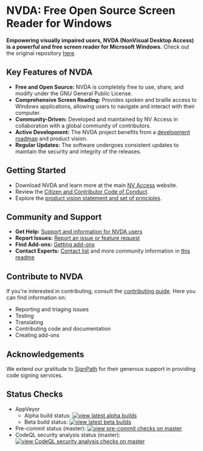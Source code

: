 # NVDA: Free Open Source Screen Reader for Windows

**Empowering visually impaired users, NVDA (NonVisual Desktop Access) is a powerful and free screen reader for Microsoft Windows.** Check out the original repository [here](https://github.com/nvaccess/nvda).

## Key Features of NVDA

*   **Free and Open Source:** NVDA is completely free to use, share, and modify under the GNU General Public License.
*   **Comprehensive Screen Reading:** Provides spoken and braille access to Windows applications, allowing users to navigate and interact with their computer.
*   **Community-Driven:** Developed and maintained by NV Access in collaboration with a global community of contributors.
*   **Active Development:** The NVDA project benefits from a [development roadmap](https://www.nvaccess.org/post/nvda-roadmap/) and product vision.
*   **Regular Updates:** The software undergoes consistent updates to maintain the security and integrity of the releases.

## Getting Started

*   Download NVDA and learn more at the main [NV Access](http://www.nvaccess.org/) website.
*   Review the [Citizen and Contributor Code of Conduct](CODE_OF_CONDUCT.md).
*   Explore the [product vision statement and set of principles](./projectDocs/product_vision.md).

## Community and Support

*   **Get Help:** [Support and information for NVDA users](https://www.nvaccess.org/get-help/)
*   **Report Issues:** [Report an issue or feature request](./projectDocs/issues/readme.md)
*   **Find Add-ons:** [Getting add-ons](https://download.nvaccess.org/documentation/userGuide.html#AddonsManager)
*   **Contact Experts:** [Contact list](./projectDocs/community/expertsList.md) and more community information in [this readme](./projectDocs/community/readme.md)

## Contribute to NVDA

If you're interested in contributing, consult the [contributing guide](./.github/CONTRIBUTING.md).
Here you can find information on:
*   Reporting and triaging issues
*   Testing
*   Translating
*   Contributing code and documentation
*   Creating add-ons

## Acknowledgements

We extend our gratitude to [SignPath](https://www.signpath.io/) for their generous support in providing code signing services.

## Status Checks

*   AppVeyor
    *   Alpha build status: [![view latest alpha builds](https://ci.appveyor.com/api/projects/status/sqeer6p8lc80lvqe/branch/master?svg=true)](https://ci.appveyor.com/project/NVAccess/nvda/branch/master)
    *   Beta build status: [![view latest beta builds](https://ci.appveyor.com/api/projects/status/sqeer6p8lc80lvqe/branch/beta?svg=true)](https://ci.appveyor.com/project/NVAccess/nvda/branch/beta)
*   Pre-commit status (master): [![view pre-commit checks on master](https://results.pre-commit.ci/badge/github/nvaccess/nvda/master.svg)](https://results.pre-commit.ci/latest/github/nvaccess/nvda/master)
*   CodeQL security analysis status (master): [![view CodeQL security analysis checks on master](https://github.com/nvaccess/nvda/actions/workflows/github-code-scanning/codeql/badge.svg?branch=master)](https://github.com/nvaccess/nvda/actions/workflows/github-code-scanning/codeql?query=branch%3Amaster)